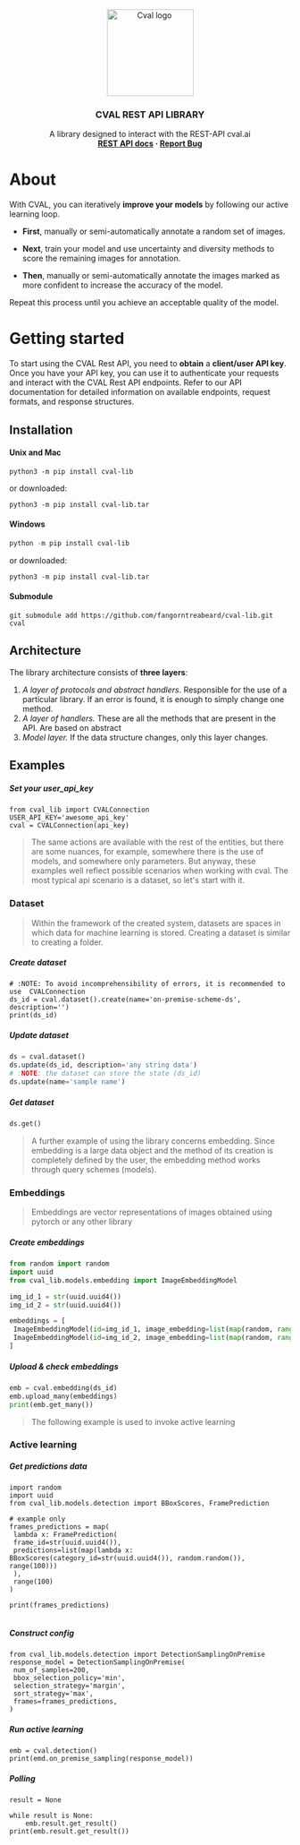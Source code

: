 <!-- TOP OF README ANCHOR -->
<a name="top"></a>
<!-- PROJECT LOGO -->
<br />
<div align="center">
  <p>
    <img src="https://github.com/fangorntreabeard/cval-lib/blob/main/logo/logo.jpg?raw=true" alt="Cval logo" width="155" height="155">
  </p>
<h3 align="center">CVAL REST API LIBRARY</h3>
  <p align="center">
    A library designed to interact with the REST-API cval.ai
    <br/>
    <b>
      <a href="https://cval.ai">REST API docs</a>
      ·
      <a href="https://github.com/fangorntreabeard/cval-lib/issues">Report Bug</a>
    </b>
  </p>
</div>

# About

With CVAL, you can iteratively **improve your models** by following our active learning loop.

* **First**, manually or semi-automatically annotate a random set of images.

* **Next**, train your model and use uncertainty and diversity methods to score the remaining images for annotation.

* **Then**, manually or semi-automatically annotate the images marked as more confident to increase the accuracy of the model.

Repeat this process until you achieve an acceptable quality of the model.

# Getting started

To start using the CVAL Rest API, you need to **obtain** a **client/user API key**. 
Once you have your API key, you can use it to authenticate your requests and interact with the CVAL Rest API endpoints. 
Refer to our API documentation for detailed information on available endpoints, request formats, and response structures.

## Installation

#### Unix and Mac
```shell
python3 -m pip install cval-lib
```
or downloaded:

```shell
python3 -m pip install cval-lib.tar
```

#### Windows
```powershell
python -m pip install cval-lib
```
or downloaded:
```shell
python3 -m pip install cval-lib.tar
```

#### Submodule
```shell
git submodule add https://github.com/fangorntreabeard/cval-lib.git cval
```
## Architecture
The library architecture consists of **three layers**:
1. _A layer of protocols and abstract handlers_. Responsible for the use of a particular library. If an error is found, it is enough to simply change one method.
2. _A layer of handlers._ These are all the methods that are present in the API. Are based on abstract
3. _Model layer._ If the data structure changes, only this layer changes.

## Examples

##### Set your user_api_key

```python3
from cval_lib import CVALConnection
USER_API_KEY='awesome_api_key'
cval = CVALConnection(api_key)
```

> The same actions are available with the rest of the entities, but there are some nuances, for example, somewhere there is the use of models, and somewhere only parameters. But anyway, these examples well reflect possible scenarios when working with cval. The most typical api scenario is a dataset, so let's start with it.

### Dataset
 > Within the framework of the created system, datasets are spaces in which data for machine learning is stored.
 Creating a dataset is similar to creating a folder.
##### Create dataset
```python3
# :NOTE: To avoid incomprehensibility of errors, it is recommended to use  CVALConnection
ds_id = cval.dataset().create(name='on-premise-scheme-ds', description='')
print(ds_id)
```

##### Update dataset
```python
ds = cval.dataset()
ds.update(ds_id, description='any string data')
# :NOTE: the dataset can store the state (ds_id)
ds.update(name='sample name')
```

##### Get dataset
```python
ds.get()
```

> A further example of using the library concerns embedding. Since embedding is a large data object and the method of its creation is completely defined by the user, the embedding method works through query schemes (models).

### Embeddings

> Embeddings are vector representations of images obtained using pytorch or any other library

##### Create embeddings

```python
from random import random
import uuid
from cval_lib.models.embedding import ImageEmbeddingModel

img_id_1 = str(uuid.uuid4())
img_id_2 = str(uuid.uuid4())

embeddings = [
 ImageEmbeddingModel(id=img_id_1, image_embedding=list(map(random, range(1000)))), 
 ImageEmbeddingModel(id=img_id_2, image_embedding=list(map(random, range(1000)))),
]
```


##### Upload & check embeddings
```python
emb = cval.embedding(ds_id)
emb.upload_many(embeddings)
print(emb.get_many())
```

> The following example is used to invoke active learning

### Active learning

##### Get predictions data

```python3
import random
import uuid
from cval_lib.models.detection import BBoxScores, FramePrediction

# example only
frames_predictions = map(
 lambda x: FramePrediction(
 frame_id=str(uuid.uuid4()), 
 predictions=list(map(lambda x: BBoxScores(category_id=str(uuid.uuid4()), random.random()), range(100)))
 ), 
 range(100)
)

print(frames_predictions)


```

##### Construct config

```python3
from cval_lib.models.detection import DetectionSamplingOnPremise
response_model = DetectionSamplingOnPremise(
 num_of_samples=200, 
 bbox_selection_policy='min', 
 selection_strategy='margin', 
 sort_strategy='max',
 frames=frames_predictions,
)
```

##### Run active learning
```python3
emb = cval.detection()
print(emd.on_premise_sampling(response_model))
```

##### Polling
```python3
result = None

while result is None:
    emb.result.get_result()
print(emb.result.get_result())
```
